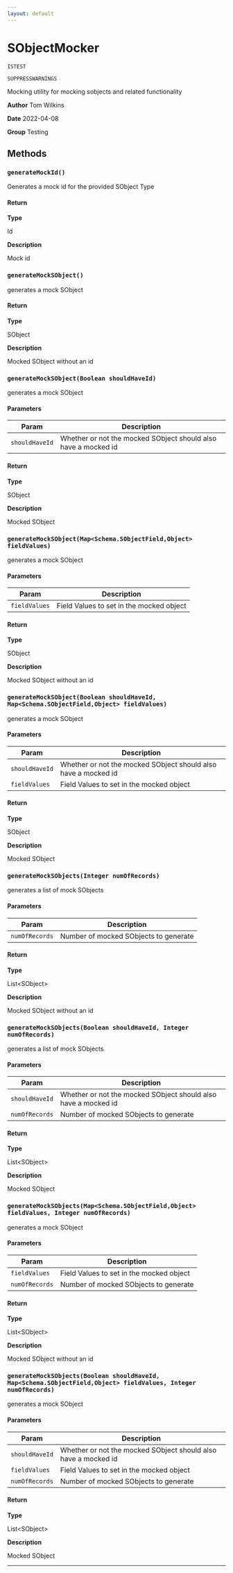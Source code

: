 ```yaml
---
layout: default
---
```

# SObjectMocker

`ISTEST`

`SUPPRESSWARNINGS`

Mocking utility for mocking sobjects and related functionality


**Author** Tom Wilkins


**Date** 2022-04-08


**Group** Testing

## Methods
### `generateMockId()`

Generates a mock id for the provided SObject Type

#### Return

**Type**

Id

**Description**

Mock id

### `generateMockSObject()`

generates a mock SObject

#### Return

**Type**

SObject

**Description**

Mocked SObject without an id

### `generateMockSObject(Boolean shouldHaveId)`

generates a mock SObject

#### Parameters
|Param|Description|
|---|---|
|`shouldHaveId`|Whether or not the mocked SObject should also have a mocked id|

#### Return

**Type**

SObject

**Description**

Mocked SObject

### `generateMockSObject(Map<Schema.SObjectField,Object> fieldValues)`

generates a mock SObject

#### Parameters
|Param|Description|
|---|---|
|`fieldValues`|Field Values to set in the mocked object|

#### Return

**Type**

SObject

**Description**

Mocked SObject without an id

### `generateMockSObject(Boolean shouldHaveId, Map<Schema.SObjectField,Object> fieldValues)`

generates a mock SObject

#### Parameters
|Param|Description|
|---|---|
|`shouldHaveId`|Whether or not the mocked SObject should also have a mocked id|
|`fieldValues`|Field Values to set in the mocked object|

#### Return

**Type**

SObject

**Description**

Mocked SObject

### `generateMockSObjects(Integer numOfRecords)`

generates a list of mock SObjects

#### Parameters
|Param|Description|
|---|---|
|`numOfRecords`|Number of mocked SObjects to generate|

#### Return

**Type**

List&lt;SObject&gt;

**Description**

Mocked SObject without an id

### `generateMockSObjects(Boolean shouldHaveId, Integer numOfRecords)`

generates a list of mock SObjects

#### Parameters
|Param|Description|
|---|---|
|`shouldHaveId`|Whether or not the mocked SObject should also have a mocked id|
|`numOfRecords`|Number of mocked SObjects to generate|

#### Return

**Type**

List&lt;SObject&gt;

**Description**

Mocked SObject

### `generateMockSObjects(Map<Schema.SObjectField,Object> fieldValues, Integer numOfRecords)`

generates a mock SObject

#### Parameters
|Param|Description|
|---|---|
|`fieldValues`|Field Values to set in the mocked object|
|`numOfRecords`|Number of mocked SObjects to generate|

#### Return

**Type**

List&lt;SObject&gt;

**Description**

Mocked SObject without an id

### `generateMockSObjects(Boolean shouldHaveId, Map<Schema.SObjectField,Object> fieldValues, Integer numOfRecords)`

generates a mock SObject

#### Parameters
|Param|Description|
|---|---|
|`shouldHaveId`|Whether or not the mocked SObject should also have a mocked id|
|`fieldValues`|Field Values to set in the mocked object|
|`numOfRecords`|Number of mocked SObjects to generate|

#### Return

**Type**

List&lt;SObject&gt;

**Description**

Mocked SObject

---
